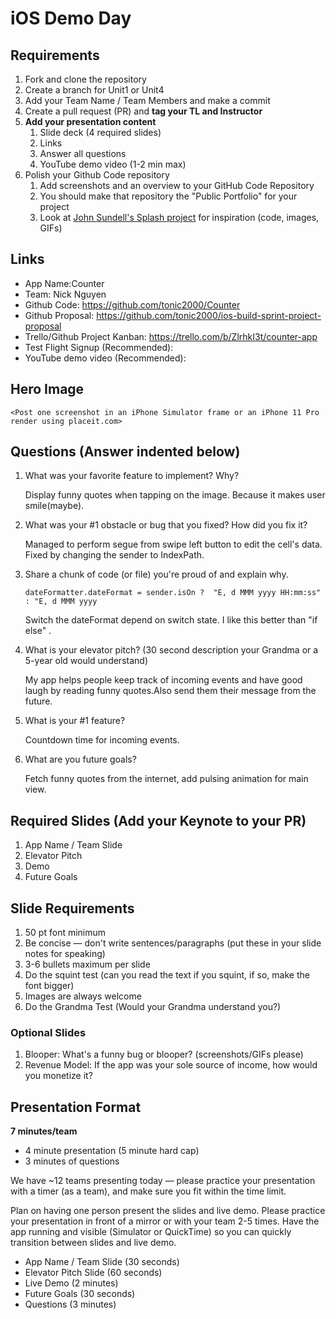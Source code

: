 # iOS Demo Day

## Requirements

1. Fork and clone the repository
2. Create a branch for Unit1 or Unit4
3. Add your Team Name / Team Members and make a commit
4. Create a pull request (PR) and **tag your TL and Instructor**
5. **Add your presentation content**
    1. Slide deck (4 required slides)
    2. Links
    3. Answer all questions 
    4. YouTube demo video (1-2 min max)
6. Polish your Github Code repository
    1. Add screenshots and an overview to your GitHub Code Repository
    2. You should make that repository the "Public Portfolio" for your project
    3. Look at [John Sundell's Splash project](https://github.com/JohnSundell/Splash) for inspiration (code, images, GIFs)


## Links

* App Name:Counter
* Team: Nick Nguyen
* Github Code: https://github.com/tonic2000/Counter
* Github Proposal: https://github.com/tonic2000/ios-build-sprint-project-proposal
* Trello/Github Project Kanban: https://trello.com/b/ZlrhkI3t/counter-app
* Test Flight Signup (Recommended): 
* YouTube demo video (Recommended): 

## Hero Image

`<Post one screenshot in an iPhone Simulator frame or an iPhone 11 Pro render using placeit.com>`

## Questions (Answer indented below)

1. What was your favorite feature to implement? Why?

    Display funny quotes when tapping on the image. Because it makes user smile(maybe).

2. What was your #1 obstacle or bug that you fixed? How did you fix it?

   Managed to perform segue from swipe left button to edit the cell's data. Fixed by changing the sender to IndexPath.
  
3. Share a chunk of code (or file) you're proud of and explain why.

  
    ```
    dateFormatter.dateFormat = sender.isOn ?  "E, d MMM yyyy HH:mm:ss" : "E, d MMM yyyy
    ``` 
    Switch the dateFormat depend on switch state. I like this better than "if else" .
  
  
4. What is your elevator pitch? (30 second description your Grandma or a 5-year old would understand)

   My app helps people keep track of incoming events and have good laugh by reading funny quotes.Also send them their message from the future.
  
5. What is your #1 feature?

   Countdown time for incoming events.
  
6. What are you future goals?

    Fetch funny quotes from the internet, add pulsing animation for main view.

## Required Slides (Add your Keynote to your PR)

1. App Name / Team Slide
2. Elevator Pitch
3. Demo
4. Future Goals

## Slide Requirements

1. 50 pt font minimum
2. Be concise — don't write sentences/paragraphs (put these in your slide notes for speaking)
3. 3-6 bullets maximum per slide
4. Do the squint test (can you read the text if you squint, if so, make the font bigger)
6. Images are always welcome
7. Do the Grandma Test (Would your Grandma understand you?)

### Optional Slides

1. Blooper: What's a funny bug or blooper? (screenshots/GIFs please)
2. Revenue Model: If the app was your sole source of income, how would you monetize it?

## Presentation Format

**7 minutes/team**

* 4 minute presentation (5 minute hard cap)
* 3 minutes of questions

We have ~12 teams presenting today — please practice your presentation with a timer (as a team), and make sure you fit within the time limit.

Plan on having one person present the slides and live demo. Please practice your presentation in front of a mirror or with your team 2-5 times. Have the app running and visible (Simulator or QuickTime) so you can quickly transition between slides and live demo.

* App Name / Team Slide (30 seconds)
* Elevator Pitch Slide (60 seconds)
* Live Demo (2 minutes)
* Future Goals (30 seconds)
* Questions (3 minutes)
